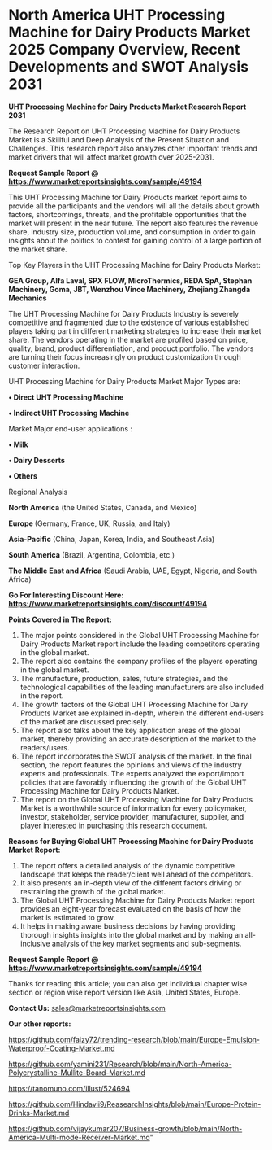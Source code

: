 # North America UHT Processing Machine for Dairy Products Market 2025 Company Overview, Recent Developments and SWOT Analysis 2031

<strong>UHT Processing Machine for Dairy Products Market Research Report 2031</strong>

The Research Report on UHT Processing Machine for Dairy Products Market is a Skillful and Deep Analysis of the Present Situation and Challenges. This research report also analyzes other important trends and market drivers that will affect market growth over 2025-2031.

<strong>Request Sample Report @ <a href=https://www.marketreportsinsights.com/sample/49194>https://www.marketreportsinsights.com/sample/49194</a></strong>

This UHT Processing Machine for Dairy Products market report aims to provide all the participants and the vendors will all the details about growth factors, shortcomings, threats, and the profitable opportunities that the market will present in the near future. The report also features the revenue share, industry size, production volume, and consumption in order to gain insights about the politics to contest for gaining control of a large portion of the market share.

Top Key Players in the UHT Processing Machine for Dairy Products Market:

<strong>GEA Group, Alfa Laval, SPX FLOW, MicroThermics, REDA SpA, Stephan Machinery, Goma, JBT, Wenzhou Vince Machinery, Zhejiang Zhangda Mechanics</strong>

The UHT Processing Machine for Dairy Products Industry is severely competitive and fragmented due to the existence of various established players taking part in different marketing strategies to increase their market share. The vendors operating in the market are profiled based on price, quality, brand, product differentiation, and product portfolio. The vendors are turning their focus increasingly on product customization through customer interaction.

UHT Processing Machine for Dairy Products Market Major Types are:

<strong>•  Direct UHT Processing Machine

•  Indirect UHT Processing Machine</strong>

Market Major end-user applications :

<strong>•  Milk

•  Dairy Desserts

•  Others</strong>

Regional Analysis

</u><strong><b>North America</b></strong> (the United States, Canada, and Mexico)

<strong><b>Europe </b></strong>(Germany, France, UK, Russia, and Italy)

<strong><b>Asia-Pacific</b></strong> (China, Japan, Korea, India, and Southeast Asia)

<strong><b>South America</b></strong> (Brazil, Argentina, Colombia, etc.)

<strong><b>The Middle East and Africa</b></strong> (Saudi Arabia, UAE, Egypt, Nigeria, and South Africa)

<strong>Go For Interesting Discount Here: <a href=https://www.marketreportsinsights.com/discount/49194>https://www.marketreportsinsights.com/discount/49194</a></strong>

<strong>Points Covered in The Report:</strong>
<ol>
  <li>The major points considered in the Global UHT Processing Machine for Dairy Products Market report include the leading competitors operating in the global market.</li>
  <li>The report also contains the company profiles of the players operating in the global market.</li>
  <li>The manufacture, production, sales, future strategies, and the technological capabilities of the leading manufacturers are also included in the report.</li>
  <li>The growth factors of the Global UHT Processing Machine for Dairy Products Market are explained in-depth, wherein the different end-users of the market are discussed precisely.</li>
  <li>The report also talks about the key application areas of the global market, thereby providing an accurate description of the market to the readers/users.</li>
  <li>The report incorporates the SWOT analysis of the market. In the final section, the report features the opinions and views of the industry experts and professionals. The experts analyzed the export/import policies that are favorably influencing the growth of the Global UHT Processing Machine for Dairy Products Market.</li>
  <li>The report on the Global UHT Processing Machine for Dairy Products Market is a worthwhile source of information for every policymaker, investor, stakeholder, service provider, manufacturer, supplier, and player interested in purchasing this research document.</li>
</ol>
<strong>Reasons for Buying Global UHT Processing Machine for Dairy Products Market Report:</strong>

<ol>
  <li>The report offers a detailed analysis of the dynamic competitive landscape that keeps the reader/client well ahead of the competitors.</li>
  <li>It also presents an in-depth view of the different factors driving or restraining the growth of the global market.</li>
  <li>The Global UHT Processing Machine for Dairy Products Market report provides an eight-year forecast evaluated on the basis of how the market is estimated to grow.</li>
  <li>It helps in making aware business decisions by having providing thorough insights insights into the global market and by making an all-inclusive analysis of the key market segments and sub-segments.</li>
</ol>
<strong>Request Sample Report @ <a href=https://www.marketreportsinsights.com/sample/49194>https://www.marketreportsinsights.com/sample/49194</a></strong>


Thanks for reading this article; you can also get individual chapter wise section or region wise report version like Asia, United States, Europe.

<strong>Contact Us:</strong>
sales@marketreportsinsights.com

<strong>Our other reports:</strong>

<a href=https://github.com/faizy72/trending-research/blob/main/Europe-Emulsion-Waterproof-Coating-Market.md>https://github.com/faizy72/trending-research/blob/main/Europe-Emulsion-Waterproof-Coating-Market.md</a>

<a href=https://github.com/yamini231/Research/blob/main/North-America-Polycrystalline-Mullite-Board-Market.md>https://github.com/yamini231/Research/blob/main/North-America-Polycrystalline-Mullite-Board-Market.md</a>

<a href=https://tanomuno.com/illust/524694>https://tanomuno.com/illust/524694</a>

<a href=https://github.com/Hindavii9/ReasearchInsights/blob/main/Europe-Protein-Drinks-Market.md>https://github.com/Hindavii9/ReasearchInsights/blob/main/Europe-Protein-Drinks-Market.md</a>

<a href=https://github.com/vijaykumar207/Business-growth/blob/main/North-America-Multi-mode-Receiver-Market.md>https://github.com/vijaykumar207/Business-growth/blob/main/North-America-Multi-mode-Receiver-Market.md</a>"
